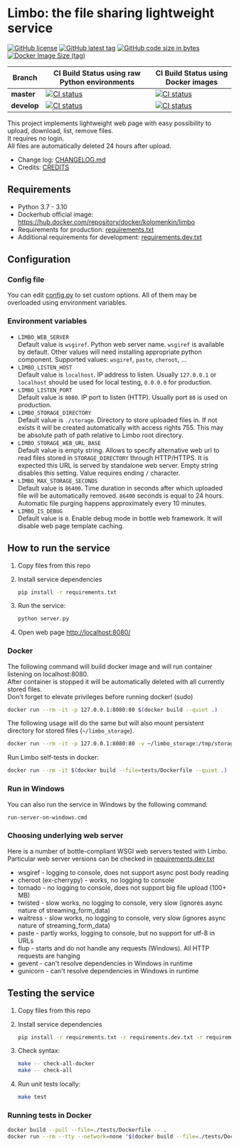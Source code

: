 # Limbo: the file sharing lightweight service

[![GitHub license](https://img.shields.io/github/license/kolomenkin/limbo)](LICENSE)
[![GitHub latest tag](
https://img.shields.io/github/v/tag/kolomenkin/limbo?sort=semver)](
https://github.com/kolomenkin/limbo/releases)
[![GitHub code size in bytes](
https://img.shields.io/github/languages/code-size/kolomenkin/limbo)](
https://github.com/kolomenkin/limbo/archive/refs/heads/master.zip)
[![Docker Image Size (tag)](
https://img.shields.io/docker/image-size/kolomenkin/limbo/latest)](
https://hub.docker.com/r/kolomenkin/limbo/tags?page=1&name=latest)

| Branch      | CI Build Status using raw Python environments                                                                                                                                                                | CI Build Status using Docker images                                                                                                                                                                              |
|-------------|--------------------------------------------------------------------------------------------------------------------------------------------------------------------------------------------------------------|------------------------------------------------------------------------------------------------------------------------------------------------------------------------------------------------------------------|
| **master**  | [![CI status](https://github.com/kolomenkin/limbo/actions/workflows/python-raw.yml/badge.svg?branch=master)](https://github.com/kolomenkin/limbo/actions/workflows/python-raw.yml?query=branch%3Amaster)     | [![CI status](https://github.com/kolomenkin/limbo/actions/workflows/python-docker.yml/badge.svg?branch=master)](https://github.com/kolomenkin/limbo/actions/workflows/python-docker.yml?query=branch%3Amaster)   |
| **develop** | [![CI status](https://github.com/kolomenkin/limbo/actions/workflows/python-raw.yml/badge.svg?branch=develop)](https://github.com/kolomenkin/limbo/actions/workflows/python-raw.yml?query=branch%3Adevelop)   | [![CI status](https://github.com/kolomenkin/limbo/actions/workflows/python-docker.yml/badge.svg?branch=develop)](https://github.com/kolomenkin/limbo/actions/workflows/python-docker.yml?query=branch%3Adevelop) |

This project implements lightweight web page with easy possibility
to upload, download, list, remove files.  
It requires no login.  
All files are automatically deleted 24 hours after upload.

- Change log: [CHANGELOG.md](CHANGELOG.md)
- Credits: [CREDITS](CREDITS)

## Requirements

- Python 3.7 - 3.10
- Dockerhub official image: <https://hub.docker.com/repository/docker/kolomenkin/limbo>
- Requirements for production: [requirements.txt](requirements.txt)
- Additional requirements for development: [requirements.dev.txt](requirements.dev.txt)

## Configuration

### Config file

You can edit [config.py](config.py) to set custom options. All of them may be
overloaded using environment variables.

### Environment variables

- `LIMBO_WEB_SERVER`  
    Default value is `wsgiref`. Python web server name. `wsgiref` is available by
    default. Other values will need installing appropriate python component.
    Supported values: `wsgiref`, `paste`, `cheroot`, ...
- `LIMBO_LISTEN_HOST`  
    Default value is `localhost`. IP address to listen.
    Usually `127.0.0.1` or `localhost` should be used for local testing, `0.0.0.0` for production.
- `LIMBO_LISTEN_PORT`  
    Default value is `8080`. IP port to listen (HTTP). Usually port `80` is used on production.
- `LIMBO_STORAGE_DIRECTORY`  
    Default value is `./storage`. Directory to store uploaded files in.
    If not exists it will be created automatically with access rights 755.
    This may be absolute path of path relative to Limbo root directory.
- `LIMBO_STORAGE_WEB_URL_BASE`  
    Default value is empty string. Allows to specify alternative web url
    to read files stored in `STORAGE_DIRECTORY` through HTTP/HTTPS.
    It is expected this URL is served by standalone web server.
    Empty string disables this setting. Value requires ending `/` character.
- `LIMBO_MAX_STORAGE_SECONDS`  
    Default value is `86400`. Time duration in seconds after which
    uploaded file will be automatically removed. `86400` seconds is equal to 24 hours.
    Automatic file purging happens approximately every 10 minutes.
- `LIMBO_IS_DEBUG`  
    Default value is `0`. Enable debug mode in bottle web framework.
    It will disable web page template caching.

## How to run the service

1. Copy files from this repo
1. Install service dependencies

    ```bash
    pip install -r requirements.txt
    ```

1. Run the service:

    ```bash
    python server.py
    ```

1. Open web page <http://localhost:8080/>

### Docker

The following command will build docker image and will run container listening on localhost:8080.  
After container is stopped it will be automatically deleted with all currently stored files.  
Don't forget to elevate privileges before running docker! (sudo)

```bash
docker run --rm -it -p 127.0.0.1:8080:80 $(docker build --quiet .)
```

The following usage will do the same but will also mount persistent directory
for stored files (`~/limbo_storage`).

```bash
docker run --rm -it -p 127.0.0.1:8080:80 -v ~/limbo_storage:/tmp/storage $(docker build --quiet .)
```

Run Limbo self-tests in docker:

```bash
docker run --rm -it $(docker build --file=tests/Dockerfile --quiet .)
```

### Run in Windows

You can also run the service in Windows by the following command:

```bash
run-server-on-windows.cmd
```

### Choosing underlying web server

Here is a number of bottle-compliant WSGI web servers tested with Limbo.
Particular web server versions can be checked in [requirements.dev.txt](requirements.dev.txt)

- wsgiref - logging to console, does not support async post body reading
- cheroot (ex-cherrypy) - works, no logging to console
- tornado - no logging to console, does not support big file upload (100+ MB)
- twisted - slow works, no logging to console, very slow
  (ignores async nature of streaming_form_data)
- waitress - slow works, no logging to console, very slow
  (ignores async nature of streaming_form_data)
- paste - partly works, logging to console, but no support for utf-8 in URLs
- flup - starts and do not handle any requests (Windows). All HTTP requests are hanging
- gevent - can't resolve dependencies in Windows in runtime
- gunicorn - can't resolve dependencies in Windows in runtime

## Testing the service

1. Copy files from this repo
1. Install service dependencies

    ```bash
    pip install -r requirements.txt -r requirements.dev.txt -r requirements.func.txt
    ```

1. Check syntax:

    ```bash
    make -- check-all-docker
    make -- check-all
    ```

1. Run unit tests locally:

    ```bash
    make test
    ```

### Running tests in Docker

```bash
docker build --pull --file=./tests/Dockerfile -- .
docker run --rm --tty --network=none "$(docker build --file=./tests/Dockerfile --quiet -- .)" make test
```
